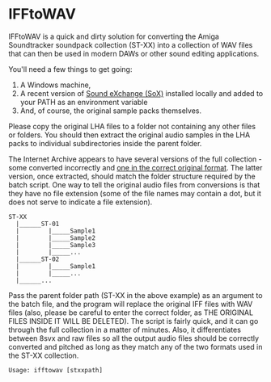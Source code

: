 # IFFtoWAV

IFFtoWAV is a quick and dirty solution for converting the Amiga Soundtracker soundpack collection (ST-XX) into a collection of WAV files that can then be used in modern DAWs or other sound editing applications.

You'll need a few things to get going: 
1. A Windows machine,
2. A recent version of [Sound eXchange (SoX)](http://sox.sourceforge.net/) installed locally and added to your PATH as an environment variable
3. And, of course, the original sample packs themselves. 

Please copy the original LHA files to a folder not containing any other files or folders. You should then extract the original audio samples in the LHA packs to individual subdirectories inside the parent folder.

The Internet Archive appears to have several versions of the full collection - some converted incorrectly and [one in the correct original format](https://archive.org/details/AmigaSTXX). The latter version, once extracted, should match the folder structure required by the batch script. One way to tell the original audio files from conversions is that they have no file extension (some of the file names may contain a dot, but it does not serve to indicate a file extension). 

```
ST-XX
  |______ST-01
  |        |_____Sample1
  |        |_____Sample2
  |        |_____Sample3
  |        |_____...
  |______ST-02
  |        |_____Sample1
  |        |_____...
  |______...
```

Pass the parent folder path (ST-XX in the above example) as an argument to the batch file, and the program will replace the original IFF files with WAV files (also, please be careful to enter the correct folder, as THE ORIGINAL FILES INSIDE IT WILL BE DELETED). 
The script is fairly quick, and it can go through the full collection in a matter of minutes. Also, it differentiates between 8svx and raw files so all the output audio files should be correctly converted and pitched as long as they match any of the two formats used in the ST-XX collection.

```
Usage: ifftowav [stxxpath]
```
